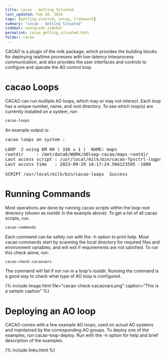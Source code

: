 ```yaml
---
title: cacao - Getting Situated
last_updated: Feb 20, 2024
tags: [getting_started, setup, framework]
summary: "cacao - Getting Situated"
sidebar: userguide_sidebar
permalink: cacao_getting_situated.html
folder: cacao
---
```



CACAO is a plugin of the milk package, which provides the building blocks for deploying realtime processes with low-latency interprocess communication, and also provides the user interfaces and controls to configure and operate the AO control loop.


# cacao Loops


CACAO can run multiple AO loops, which may or may not interact. Each loop has a unique number, name, and root directory. To see which loop(s) are currently installed on a system, run:

```bash
cacao-loops
```

An example output is:


<pre>
cacao loops on system :

LOOP  2 using DM 00 ( 336 x 1 )  NAME: maps
rootdir     : /mnt/data0/WORK/AOloop-cacao/maps-rootdir
Last access script : /usr/local/milk/bin/cacao-fpsctrl-logprocess
Last access time   : 2023-09-29 18:17:24.566123595 -1000

SCRIPT /usr/local/milk/bin/cacao-loops  Success
</pre>



# Running Commands


Most operations are done by running cacao scripts within the loop root directory (shown as rootdir in the example above). To get a list of all cacao scripts, run:

```bash
cacao-commands
```

Each command can be safely run with the -h option to print help.
Most cacao commands start by scanning the local directory for required files and environment variables, and will exit if requirements are not satisfied. To run this check alone, run:

```bash
cacao-check-cacaovars
```

The command will fail if not run in a loop's rootdir. Running the command is a good way to check what type of AO loop is configured.

{% include image.html file="cacao-check-cacaovars.png" caption="This is a sample caption" %}



# Deploying an AO loop



CACAO comes with a few example AO loops, used on actual AO systems and maintained by the corresponding AO groups. To deploy one of the examples, run cacao-loop-deploy. Run with the -h option for help and brief description of the examples.








{% include links.html %}

